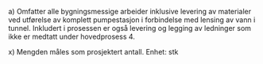 a) Omfatter alle bygningsmessige arbeider inklusive levering av materialer ved utførelse av komplett pumpestasjon i forbindelse med lensing av vann i tunnel. Inkludert i prosessen er også levering og legging av ledninger som ikke er medtatt under hovedprosess 4.

x) Mengden måles som prosjektert antall. Enhet: stk

